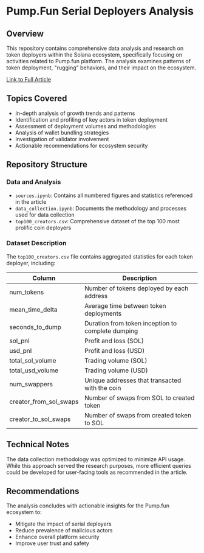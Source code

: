 # Pump.Fun Serial Deployers Analysis

## Overview

This repository contains comprehensive data analysis and research on token deployers within the Solana ecosystem, specifically focusing on activities related to Pump.fun platform. The analysis examines patterns of token deployment, "rugging" behaviors, and their impact on the ecosystem.

[Link to Full Article]()

## Topics Covered

- In-depth analysis of growth trends and patterns
- Identification and profiling of key actors in token deployment
- Assessment of deployment volumes and methodologies
- Analysis of wallet bundling strategies
- Investigation of validator involvement
- Actionable recommendations for ecosystem security
## Repository Structure

### Data and Analysis
- `sources.ipynb`: Contains all numbered figures and statistics referenced in the article
- `data_collection.ipynb`: Documents the methodology and processes used for data collection
- `top100_creators.csv`: Comprehensive dataset of the top 100 most prolific coin deployers

### Dataset Description

The `top100_creators.csv` file contains aggregated statistics for each token deployer, including:

| Column | Description |
|--------|-------------|
| num_tokens | Number of tokens deployed by each address |
| mean_time_delta | Average time between token deployments |
| seconds_to_dump | Duration from token inception to complete dumping |
| sol_pnl | Profit and loss (SOL) |
| usd_pnl | Profit and loss (USD) |
| total_sol_volume | Trading volume (SOL) |
| total_usd_volume | Trading volume (USD) |
| num_swappers | Unique addresses that transacted with the coin |
| creator_from_sol_swaps | Number of swaps from SOL to created token |
| creator_to_sol_swaps | Number of swaps from created token to SOL |
## Technical Notes

The data collection methodology was optimized to minimize API usage. While this approach served the research purposes, more efficient queries could be developed for user-facing tools as recommended in the article.

## Recommendations

The analysis concludes with actionable insights for the Pump.fun ecosystem to:
- Mitigate the impact of serial deployers
- Reduce prevalence of malicious actors
- Enhance overall platform security
- Improve user trust and safety

